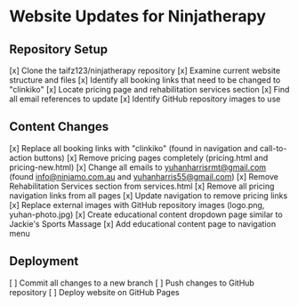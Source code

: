 # Website Updates for Ninjatherapy

## Repository Setup
[x] Clone the taifz123/ninjatherapy repository
[x] Examine current website structure and files
[x] Identify all booking links that need to be changed to "clinkiko"
[x] Locate pricing page and rehabilitation services section
[x] Find all email references to update
[x] Identify GitHub repository images to use

## Content Changes
[x] Replace all booking links with "clinkiko" (found in navigation and call-to-action buttons)
[x] Remove pricing pages completely (pricing.html and pricing-new.html)
[x] Change all emails to yuhanharrisrmt@gmail.com (found info@ninjamo.com.au and yuhanharris55@gmail.com)
[x] Remove Rehabilitation Services section from services.html
[x] Remove all pricing navigation links from all pages
[x] Update navigation to remove pricing links
[x] Replace external images with GitHub repository images (logo.png, yuhan-photo.jpg)
[x] Create educational content dropdown page similar to Jackie's Sports Massage
[x] Add educational content page to navigation menu

## Deployment
[ ] Commit all changes to a new branch
[ ] Push changes to GitHub repository
[ ] Deploy website on GitHub Pages